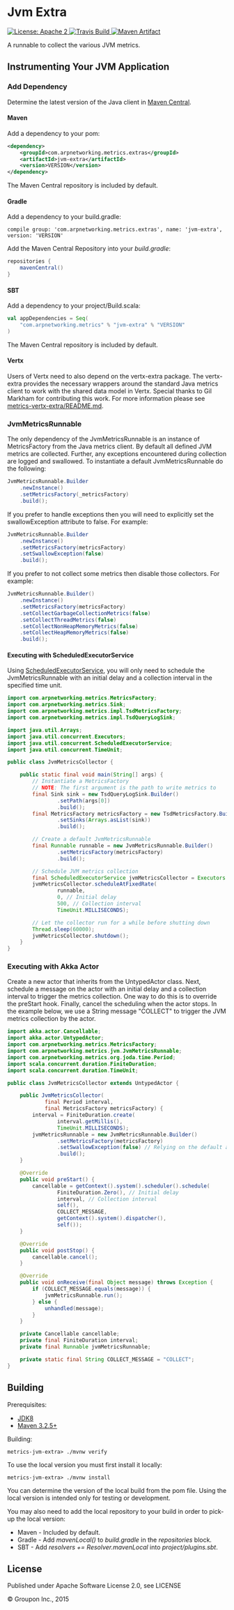 Jvm Extra
===========

<a href="https://raw.githubusercontent.com/ArpNetworking/metrics-jvm-extra/master/LICENSE">
    <img src="https://img.shields.io/hexpm/l/plug.svg"
         alt="License: Apache 2">
</a>
<a href="https://travis-ci.org/ArpNetworking/metrics-jvm-extra/">
    <img src="https://travis-ci.org/ArpNetworking/metrics-jvm-extra.png"
         alt="Travis Build">
</a>
<a href="http://search.maven.org/#search%7Cga%7C1%7Cg%3A%22com.arpnetworking.metrics.extras%22%20a%3A%22jvm-extra%22">
    <img src="https://img.shields.io/maven-central/v/com.arpnetworking.metrics.extras/jvm-extra.svg"
         alt="Maven Artifact">
</a>

A runnable to collect the various JVM metrics.


Instrumenting Your JVM Application
----------------------------------

### Add Dependency

Determine the latest version of the Java client in [Maven Central](http://search.maven.org/#search%7Cga%7C1%7Cg%3A%22com.arpnetworking.metrics%22%20a%3A%22jvm-extra%22).

#### Maven

Add a dependency to your pom:

```xml
<dependency>
    <groupId>com.arpnetworking.metrics.extras</groupId>
    <artifactId>jvm-extra</artifactId>
    <version>VERSION</version>
</dependency>
```

The Maven Central repository is included by default.

#### Gradle

Add a dependency to your build.gradle:

    compile group: 'com.arpnetworking.metrics.extras', name: 'jvm-extra', version: 'VERSION'

Add the Maven Central Repository into your *build.gradle*:

```groovy
repositories {
    mavenCentral()
}
```

#### SBT

Add a dependency to your project/Build.scala:

```scala
val appDependencies = Seq(
    "com.arpnetworking.metrics" % "jvm-extra" % "VERSION"
)
```

The Maven Central repository is included by default.

#### Vertx

Users of Vertx need to also depend on the vertx-extra package.  The vertx-extra provides the necessary wrappers around the standard Java metrics client to work with the shared data model in Vertx.  Special thanks to Gil Markham for contributing this work.  For more information please see [metrics-vertx-extra/README.md](https://github.com/ArpNetworking/metrics-client-java).

### JvmMetricsRunnable

The only dependency of the JvmMetricsRunnable is an instance of MetricsFactory from the Java metrics client. By default all defined JVM metrics are collected. Further, any exceptions encountered during collection are logged and swallowed. To instantiate a default JvmMetricsRunnable do the following:

```java
JvmMetricsRunnable.Builder
    .newInstance()
    .setMetricsFactory(_metricsFactory)
    .build();
```

If you prefer to handle exceptions then you will need to explicitly set the swallowException attribute to false. For example:

```java
JvmMetricsRunnable.Builder
    .newInstance()
    .setMetricsFactory(metricsFactory)
    .setSwallowException(false)
    .build();
```

If you prefer to not collect some metrics then disable those collectors. For example:

```java
JvmMetricsRunnable.Builder()
    .newInstance()
    .setMetricsFactory(metricsFactory)
    .setCollectGarbageCollectionMetrics(false)
    .setCollectThreadMetrics(false)
    .setCollectNonHeapMemoryMetrics(false)
    .setCollectHeapMemoryMetrics(false)
    .build();
```

#### Executing with ScheduledExecutorService

Using [ScheduledExecutorService](https://docs.oracle.com/javase/8/docs/api/java/util/concurrent/ScheduledExecutorService.html), you will only need to schedule the JvmMetricsRunnable with an initial delay and a collection interval in the specified time unit.

```java
import com.arpnetworking.metrics.MetricsFactory;
import com.arpnetworking.metrics.Sink;
import com.arpnetworking.metrics.impl.TsdMetricsFactory;
import com.arpnetworking.metrics.impl.TsdQueryLogSink;

import java.util.Arrays;
import java.util.concurrent.Executors;
import java.util.concurrent.ScheduledExecutorService;
import java.util.concurrent.TimeUnit;

public class JvmMetricsCollector {

    public static final void main(String[] args) {
        // Instantiate a MetricsFactory
        // NOTE: The first argument is the path to write metrics to
        final Sink sink = new TsdQueryLogSink.Builder()
                .setPath(args[0])
                .build();
        final MetricsFactory metricsFactory = new TsdMetricsFactory.Builder()
                .setSinks(Arrays.asList(sink))
                .build();

        // Create a default JvmMetricsRunnable
        final Runnable runnable = new JvmMetricsRunnable.Builder()
                .setMetricsFactory(metricsFactory)
                .build();

        // Schedule JVM metrics collection
        final ScheduledExecutorService jvmMetricsCollector = Executors.newSingleThreadScheduledExecutor();
        jvmMetricsCollector.scheduleAtFixedRate(
                runnable,
                0, // Initial delay
                500, // Collection interval
                TimeUnit.MILLISECONDS);

        // Let the collector run for a while before shutting down
        Thread.sleep(60000);
        jvmMetricsCollector.shutdown();
    }
}
```

### Executing with Akka Actor

Create a new actor that inherits from the UntypedActor class. Next, schedule a message on the actor with an initial delay and a collection interval to trigger the metrics collection. One way to do this is to override the preStart hook. Finally, cancel the scheduling when the actor stops. In the example below, we use a String message "COLLECT" to trigger the JVM metrics collection by the actor.

```java
import akka.actor.Cancellable;
import akka.actor.UntypedActor;
import com.arpnetworking.metrics.MetricsFactory;
import com.arpnetworking.metrics.jvm.JvmMetricsRunnable;
import com.arpnetworking.metrics.org.joda.time.Period;
import scala.concurrent.duration.FiniteDuration;
import scala.concurrent.duration.TimeUnit;

public class JvmMetricsCollector extends UntypedActor {

    public JvmMetricsCollector(
            final Period interval,
            final MetricsFactory metricsFactory) {
        interval = FiniteDuration.create(
                interval.getMillis(),
                TimeUnit.MILLISECONDS);
        jvmMetricsRunnable = new JvmMetricsRunnable.Builder()
                .setMetricsFactory(metricsFactory)
                .setSwallowException(false) // Relying on the default akka supervisor strategy here.
                .build();
    }

    @Override
    public void preStart() {
        cancellable = getContext().system().scheduler().schedule(
                FiniteDuration.Zero(), // Initial delay
                interval, // Collection interval
                self(),
                COLLECT_MESSAGE,
                getContext().system().dispatcher(),
                self());
    }

    @Override
    public void postStop() {
        cancellable.cancel();
    }

    @Override
    public void onReceive(final Object message) throws Exception {
        if (COLLECT_MESSAGE.equals(message)) {
            jvmMetricsRunnable.run();
        } else {
            unhandled(message);
        }
    }

    private Cancellable cancellable;
    private final FiniteDuration interval;
    private final Runnable jvmMetricsRunnable;

    private static final String COLLECT_MESSAGE = "COLLECT";
}
```

Building
--------

Prerequisites:
* [JDK8](http://www.oracle.com/technetwork/java/javase/downloads/jdk8-downloads-2133151.html)
* [Maven 3.2.5+](http://maven.apache.org/download.cgi)

Building:

    metrics-jvm-extra> ./mvnw verify

To use the local version you must first install it locally:

    metrics-jvm-extra> ./mvnw install

You can determine the version of the local build from the pom file.  Using the local version is intended only for testing or development.

You may also need to add the local repository to your build in order to pick-up the local version:

* Maven - Included by default.
* Gradle - Add *mavenLocal()* to *build.gradle* in the *repositories* block.
* SBT - Add *resolvers += Resolver.mavenLocal* into *project/plugins.sbt*.

License
-------

Published under Apache Software License 2.0, see LICENSE

&copy; Groupon Inc., 2015
